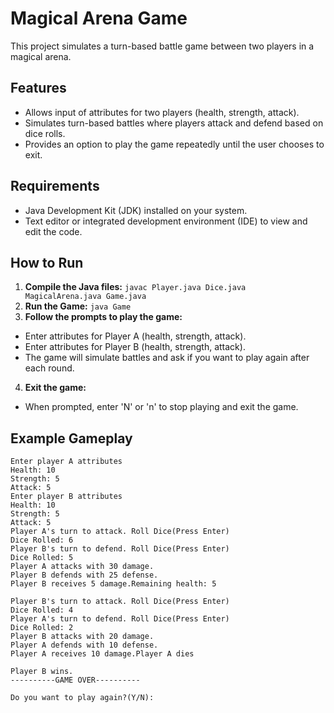 # Magical Arena Game

This project simulates a turn-based battle game between two players in a magical arena.

## Features

- Allows input of attributes for two players (health, strength, attack).
- Simulates turn-based battles where players attack and defend based on dice rolls.
- Provides an option to play the game repeatedly until the user chooses to exit.

## Requirements

- Java Development Kit (JDK) installed on your system.
- Text editor or integrated development environment (IDE) to view and edit the code.

## How to Run

1. **Compile the Java files:**
   ```javac Player.java Dice.java MagicalArena.java Game.java```
2. **Run the Game:**
   ```java Game```
3. **Follow the prompts to play the game:**
  - Enter attributes for Player A (health, strength, attack).
  - Enter attributes for Player B (health, strength, attack).
  - The game will simulate battles and ask if you want to play again after each round.
4. **Exit the game:**
  - When prompted, enter 'N' or 'n' to stop playing and exit the game.

## Example Gameplay
```
Enter player A attributes
Health: 10
Strength: 5
Attack: 5
Enter player B attributes
Health: 10
Strength: 5
Attack: 5
Player A's turn to attack. Roll Dice(Press Enter)
Dice Rolled: 6
Player B's turn to defend. Roll Dice(Press Enter)
Dice Rolled: 5
Player A attacks with 30 damage.
Player B defends with 25 defense.
Player B receives 5 damage.Remaining health: 5

Player B's turn to attack. Roll Dice(Press Enter)
Dice Rolled: 4
Player A's turn to defend. Roll Dice(Press Enter)
Dice Rolled: 2
Player B attacks with 20 damage. 
Player A defends with 10 defense.
Player A receives 10 damage.Player A dies

Player B wins.
----------GAME OVER----------

Do you want to play again?(Y/N):
```
